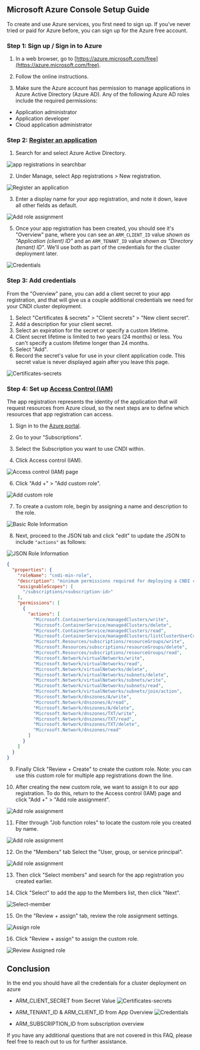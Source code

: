 ## Microsoft Azure Console Setup Guide

To create and use Azure services, you first need to sign up. If you’ve never
tried or paid for Azure before, you can sign up for the Azure free account.

### Step 1: Sign up / Sign in to Azure

1. In a web browser, go to
   [https://azure.microsoft.com/free](https://azure.microsoft.com/free).

2. Follow the online instructions.

3. Make sure the Azure account has permission to manage applications in Azure
   Active Directory (Azure AD). Any of the following Azure AD roles include the
   required permissions:

- Application administrator
- Application developer
- Cloud application administrator

### Step 2: [Register an application](https://portal.azure.com/)

1. Search for and select Azure Active Directory.

![app registrations in searchbar](/docs/cloud-setup/azure/img/search-app-registrations.png)

2. Under Manage, select App registrations > New registration.

![Register an application](/docs/cloud-setup/azure/img/register-application-1.png)

3. Enter a display name for your app registration, and note it down, leave all
   other fields as default.

![Add role assignment](/docs/cloud-setup/azure/img/register-application-2.png)

5. Once your app registration has been created, you should see it's "Overview"
   pane, where you can see an `ARM_CLIENT_ID` value _shown as "Application
   (client) ID"_ and an `ARM_TENANT_ID` value _shown as "Directory (tenant)
   ID"_. We'll use both as part of the credentials for the cluster deployment
   later.

![Credentials](/docs/cloud-setup/azure/img/register-application-3.png)

### Step 3: Add credentials

From the "Overview" pane, you can add a client secret to your app registration,
and that will give us a couple additional credentials we need for your CNDI
cluster deployment.

1. Select "Certificates & secrets" > "Client secrets" > "New client secret".
2. Add a description for your client secret.
3. Select an expiration for the secret or specify a custom lifetime.
4. Client secret lifetime is limited to two years (24 months) or less. You can't
   specify a custom lifetime longer than 24 months.
5. Select "Add".
6. Record the secret's value for use in your client application code. This
   secret value is never displayed again after you leave this page.

![Certificates-secrets](/docs/cloud-setup/azure/img/certificates-secrets.png)

### Step 4: Set up [Access Control (IAM)](https://docs.microsoft.com/en-us/azure/role-based-access-control/role-assignments-portal?tabs=current)

The app registration represents the identity of the application that will
request resources from Azure cloud, so the next steps are to define which
resources that app registration can access.

1. Sign in to the [Azure portal](https://portal.azure.com/).

2. Go to your "Subscriptions".

3. Select the Subscription you want to use CNDI within.

4. Click Access control (IAM).

![Access control (IAM) page](/docs/cloud-setup/azure/img/sub-access-control.png)

6. Click "Add +" > "Add custom role".

![Add custom role](/docs/cloud-setup/azure/img/add-custom-role-button.png)

7. To create a custom role, begin by assigning a name and description to the
   role.

![Basic Role Information](/docs/cloud-setup/azure/img/custom-role-basic-tab.png)

8. Next, proceed to the JSON tab and click "edit" to update the JSON to include
   `"actions"` as follows:

![JSON Role Information](/docs/cloud-setup/azure/img/custom-role-json-tab.png)

```json
{
  "properties": {
    "roleName": "cndi-min-role",
    "description": "minimum permissions required for deploying a CNDI cluster to AKS",
    "assignableScopes": [
      "/subscriptions/<subscription-id>"
    ],
    "permissions": [
      {
        "actions": [
          "Microsoft.ContainerService/managedClusters/write",
          "Microsoft.ContainerService/managedClusters/delete",
          "Microsoft.ContainerService/managedClusters/read",
          "Microsoft.ContainerService/managedClusters/listClusterUserCredential/action",
          "Microsoft.Resources/subscriptions/resourceGroups/write",
          "Microsoft.Resources/subscriptions/resourceGroups/delete",
          "Microsoft.Resources/subscriptions/resourceGroups/read",
          "Microsoft.Network/virtualNetworks/write",
          "Microsoft.Network/virtualNetworks/read",
          "Microsoft.Network/virtualNetworks/delete",
          "Microsoft.Network/virtualNetworks/subnets/delete",
          "Microsoft.Network/virtualNetworks/subnets/write",
          "Microsoft.Network/virtualNetworks/subnets/read",
          "Microsoft.Network/virtualNetworks/subnets/join/action",
          "Microsoft.Network/dnszones/A/write",
          "Microsoft.Network/dnszones/A/read",
          "Microsoft.Network/dnszones/A/delete",
          "Microsoft.Network/dnszones/TXT/write",
          "Microsoft.Network/dnszones/TXT/read",
          "Microsoft.Network/dnszones/TXT/delete",
          "Microsoft.Network/dnszones/read"
        ]
      }
    ]
  }
}
```

9. Finally Click "Review + Create" to create the custom role. Note: you can use
   this custom role for multiple app registrations down the line.

10. After creating the new custom role, we want to assign it to our app
    registration. To do this, return to the Access control (IAM) page and click
    "Add +" > "Add role assignment".

![Add role assignment](/docs/cloud-setup/azure/img/add-role-assignment-menu.png)

11. Filter through "Job function roles" to locate the custom role you created by
    name.

![Add role assignment](/docs/cloud-setup/azure/img/add-role-assignment-custom.png)

12. On the "Members" tab Select the "User, group, or service principal".

![Add role assignment](/docs/cloud-setup/azure/img/members.png)

13. Then click "Select members" and search for the app registration you created
    earlier.

14. Click "Select" to add the app to the Members list, then click "Next".

![Select-member](/docs/cloud-setup/azure/img/select-members.png)

15. On the "Review + assign" tab, review the role assignment settings.

![Assign role](/docs/cloud-setup/azure/img/review-assign.png)

16. Click "Review + assign" to assign the custom role.

![Review Assigned role](/docs/cloud-setup/azure/img/r-role-assignments.png)

## Conclusion

In the end you should have all the credentials for a cluster deployment on azure

- ARM_CLIENT_SECRET from Secret Value
  ![Certificates-secrets](/docs/cloud-setup/azure/img/certificates-secrets.png)

- ARM_TENANT_ID & ARM_CLIENT_ID from App Overview
  ![Credentials](/docs/cloud-setup/azure/img/register-application-3.png)

- ARM_SUBSCRIPTION_ID from subscription overview

If you have any additional questions that are not covered in this FAQ, please
feel free to reach out to us for further assistance.
